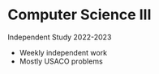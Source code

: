 # Computer Science III
Independent Study 2022-2023
- Weekly independent work
- Mostly USACO problems
